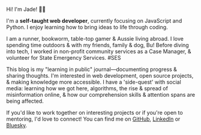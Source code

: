 Hi! I'm Jade! 👋🏻

I'm a **self-taught web developer**, currently focusing on JavaScript and Python. I enjoy learning how to bring ideas to life through coding.

I am a runner, bookworm, table-top gamer & Aussie living abroad. I love spending time outdoors & with my friends, family & dog, Bu!
Before diving into tech, I worked in non-profit community services as a Case Manager, & volunteer for State Emergency Services. #SES

This blog is my "learning in public" journal—documenting progress & sharing thoughts. I'm interested in web development, open source projects, & making knowledge more accessible.
I have a 'side-quest' with social media: learning how we got here, algorithms, the rise & spread of misinformation online, & how our comprehension skills & attention spans are being affected.

If you'd like to work together on interesting projects or if you're open to mentoring, I'd love to connect!
You can find me on [GitHub](https://github.com/jade0x), [LinkedIn](https://www.linkedin.com/in/jade-garafola/) or [Bluesky](https://jade0x.bsky.social).
